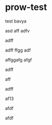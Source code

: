 # prow-test
test
bavya

asd
aff
adfv


adff

adff
ffgg
adf

affggafg
afgf



adff

aff

adff


af13


afdf

afdf
